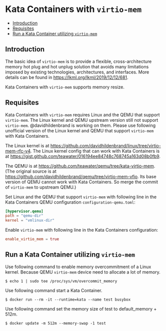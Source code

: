 # Kata Containers with `virtio-mem`

- [Introduction](#introduction)
- [Requisites](#requisites)
- [Run a Kata Container utilizing `virtio-mem`](#run-a-kata-container-utilizing-virtio-mem)

## Introduction

The basic idea of `virtio-mem` is to provide a flexible, cross-architecture memory hot plug and hot unplug solution that avoids many limitations imposed by existing technologies, architectures, and interfaces.
More details can be found in https://lkml.org/lkml/2019/12/12/681.

Kata Containers with `virtio-mem` supports memory resize.

## Requisites

Kata Containers with `virtio-mem` requires Linux and the QEMU that support `virtio-mem`.
The Linux kernel and QEMU upstream version still not support `virtio-mem`.  @davidhildenbrand is working on them.
Please use following unofficial version of the Linux kernel and QEMU that support `virtio-mem` with Kata Containers.

The Linux kernel is at https://github.com/davidhildenbrand/linux/tree/virtio-mem-rfc-v4.
The Linux kernel config that can work with Kata Containers is at https://gist.github.com/teawater/016194ee84748c768745a163d08b0fb9.

The QEMU is at https://github.com/teawater/qemu/tree/kata-virtio-mem. (The original source is at https://github.com/davidhildenbrand/qemu/tree/virtio-mem-vfio.  Its base version of QEMU cannot work with Kata Containers.  So merge the commit of `virtio-mem` to upstream QEMU.)

Set Linux and the QEMU that support `virtio-mem` with following line in the Kata Containers QEMU configuration `configuration-qemu.toml`:
```toml
[hypervisor.qemu]
path = "qemu-dir"
kernel = "vmlinux-dir"
```

Enable `virtio-mem` with following line in the Kata Containers configuration:
```toml
enable_virtio_mem = true
```

## Run a Kata Container utilizing `virtio-mem`

Use following command to enable memory overcommitment of a Linux kernel.  Because QEMU `virtio-mem` device need to allocate a lot of memory.
```
$ echo 1 | sudo tee /proc/sys/vm/overcommit_memory
```

Use following command start a Kata Container.
```
$ docker run --rm -it --runtime=kata --name test busybox
```

Use following command set the memory size of test to default_memory + 512m.
```
$ docker update -m 512m --memory-swap -1 test
```

